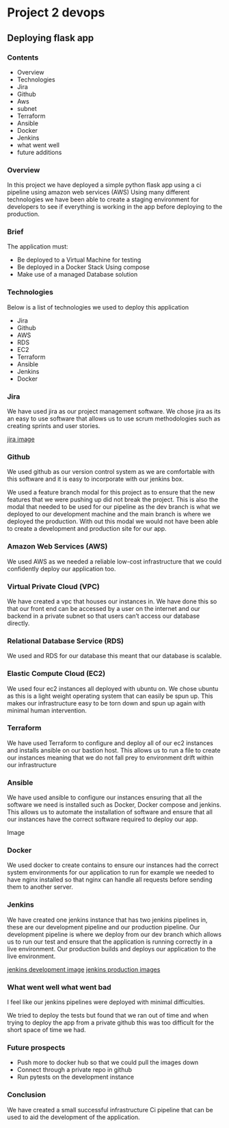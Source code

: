 # Project 2 devops

## Deploying flask app

### Contents

* Overview
* Technologies
* Jira
* Github
* Aws
* subnet
* Terraform
* Ansible
* Docker
* Jenkins
* what went well
* future additions

### Overview
In this project we have deployed a simple python flask app using a ci pipeline using amazon web services (AWS) 
Using many different technologies we have been able to create a staging environment for developers to see if everything is working in the app before deploying to the production.

### Brief
The application must:

* Be deployed to a Virtual Machine for testing
* Be deployed in a Docker Stack Using compose
* Make use of a managed Database solution

### Technologies

Below is a list of technologies we used to deploy this application
* Jira
* Github
* AWS
* RDS
* EC2
* Terraform
* Ansible
* Jenkins
* Docker

### Jira

We have used jira as our project management software. We chose jira as its an easy to use software that allows us to use scrum methodologies such as creating sprints and user stories.

[jira image](PublicProjectRepo/images/Jira.PNG)

### Github

We used github as our version control system as we are comfortable with this software and it is easy to incorporate with our jenkins box.


We used a feature branch modal for this project as to ensure that the new features that we were pushing up did not break the project. This is also the modal that needed to be used for our pipeline as the dev branch is what we deployed to our development machine and the main branch is where we deployed the production. With out this modal we would not have been able to create a development and production site for our app.


### Amazon Web Services (AWS)

We used AWS as we needed a reliable low-cost infrastructure that we could confidently deploy our application too. 


### Virtual Private Cloud (VPC)

We have created a vpc that houses our instances in. We have done this so that our front end can be accessed by a user on the internet and our backend in a private subnet so that users can’t access our database directly.



### Relational Database Service (RDS)

We used and RDS for our database this meant that our database is scalable.


### Elastic Compute Cloud (EC2)

We used four ec2 instances all deployed with ubuntu on. We chose ubuntu as this is a light weight operating system that can easily be spun up. This makes our infrastructure easy to be torn down and spun up again with minimal human intervention.


### Terraform

We have used Terraform to configure and deploy all of our ec2 instances and installs ansible on our bastion host. This allows us to run a file to create our instances meaning that we do not fall prey to environment drift within our infrastructure 


### Ansible

We have used ansible to configure our instances ensuring that all the software we need is installed such as Docker, Docker compose and jenkins. This allows us to automate the installation of software and ensure that all our instances have the correct software required to deploy our app.

Image

### Docker
We used docker to create contains to ensure our instances had the correct system environments for our application to run for example we needed to have nginx installed so that nginx can handle all requests before sending them to another server.


### Jenkins

We have created one jenkins instance that has two jenkins pipelines in, these are our development pipeline and our production pipeline. Our development pipeline is where we deploy from our dev branch which allows us to run our test and ensure that the application is running correctly in a live environment. Our production builds and deploys our application to the live environment.

[jenkins development image](PublicProjectRepo/images/jenkins-development.PNG)
[jenkins production images](PublicProjectRepo/images/jenkins-production.PNG)

### What went well what went bad
I feel like our jenkins pipelines were deployed with minimal difficulties.

We tried to deploy the tests but found that we ran out of time and when trying to deploy the app from a private github this was too difficult for the short space of time we had.



### Future prospects

* Push more to docker hub so that we could pull the images down 
* Connect through a private repo in github
* Run pytests on the development instance 



### Conclusion


We have created a small successful infrastructure Ci pipeline that can be used to aid the development of the application.





